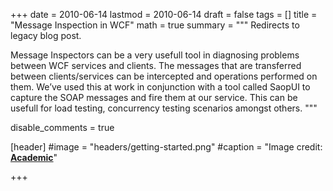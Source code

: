 +++
date = 2010-06-14
lastmod = 2010-06-14
draft = false
tags = []
title = "Message Inspection in WCF"
math = true
summary = """
Redirects to legacy blog post.

Message Inspectors can be a very usefull tool in diagnosing problems between WCF services and clients. The messages that are transferred between clients/services can be intercepted and operations performed on them. We’ve used this at work in conjunction with a tool called SaopUI to capture the SOAP messages and fire them at our service. This can be usefull for load testing, concurrency testing scenarios amongst others.
"""

disable_comments = true

[header]
#image = "headers/getting-started.png"
#caption = "Image credit: [**Academic**](https://github.com/gcushen/hugo-academic/)"

+++

<html>
  <head>
    <title>Message Inspection in WCF</title>
    <link rel="canonical" href="https://binarymist.wordpress.com/2010/06/14/message-inspection-in-wcf/"/>
    <meta http-equiv="content-type" content="text/html; charset=utf-8"/>
    <meta http-equiv="refresh" content="2; url=https://binarymist.wordpress.com/2010/06/14/message-inspection-in-wcf/"/>
  </head>
</html>
